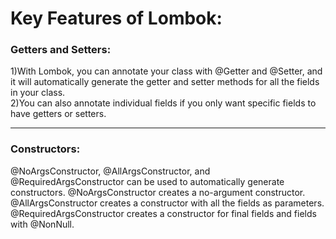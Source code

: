 
<h1>Key Features of Lombok:</h1>
<h3>Getters and Setters:</h3>

1)With Lombok, you can annotate your class with @Getter and @Setter, and it will automatically generate the getter and setter methods for all the fields in your class.</br>
2)You can also annotate individual fields if you only want specific fields to have getters or setters.

<hr>
<h3>Constructors:</h3>

@NoArgsConstructor, @AllArgsConstructor, and @RequiredArgsConstructor can be used to automatically generate constructors.
@NoArgsConstructor creates a no-argument constructor.
@AllArgsConstructor creates a constructor with all the fields as parameters.
@RequiredArgsConstructor creates a constructor for final fields and fields with @NonNull.

